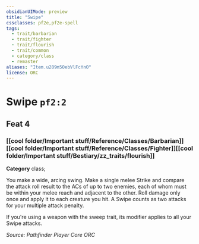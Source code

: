 ```yaml
---
obsidianUIMode: preview
title: "Swipe"
cssclasses: pf2e,pf2e-spell
tags:
  - trait/barbarian
  - trait/fighter
  - trait/flourish
  - trait/common
  - category/class
  - remaster
aliases: "Item.u289m5OebVlFcYnO"
license: ORC
---
```

# Swipe `pf2:2`
## Feat 4
### [[cool folder/Important stuff/Reference/Classes/Barbarian]][[cool folder/Important stuff/Reference/Classes/Fighter]][[cool folder/Important stuff/Bestiary/zz_traits/flourish]]

**Category** class; 




You make a wide, arcing swing. Make a single melee Strike and compare the attack roll result to the ACs of up to two enemies, each of whom must be within your melee reach and adjacent to the other. Roll damage only once and apply it to each creature you hit. A Swipe counts as two attacks for your multiple attack penalty.

If you're using a weapon with the sweep trait, its modifier applies to all your Swipe attacks.

*Source: Pathfinder Player Core*
*ORC*